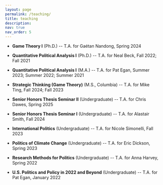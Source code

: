 ```yaml
---
layout: page
permalink: /teaching/
title: teaching
description:
nav: true
nav_order: 5
---
```


- **Game Theory I** (Ph.D.) -- T.A. for Gaétan Nandong, Spring 2024

- **Quantitative Political Analysis I** (Ph.D.) -- T.A. for Neal Beck, Fall 2022; Fall 2021

- **Quantitative Political Analysis I** (M.A.) -- T.A. for Pat Egan, Summer 2023; Summer 2022; Summer 2021

- **Strategic Thinking (Game Theory)** (M.S., Columbia) -- T.A. for Mike Ting, Fall 2024; Fall 2023

- **Senior Honors Thesis Seminar II** (Undergraduate) -- T.A. for Chris Dawes, Spring 2025

- **Senior Honors Thesis Seminar I** (Undergraduate) -- T.A. for Alastair Smith, Fall 2024

- **International Politics** (Undergraduate) -- T.A. for Nicole Simonelli, Fall 2023

- **Politics of Climate Change** (Undergraduate) -- T.A. for Eric Dickson, Spring 2023

- **Research Methods for Politics** (Undergraduate) -- T.A. for Anna Harvey, Spring 2022

- **U.S. Politics and Policy in 2022 and Beyond** (Undergraduate) -- T.A. for Pat Egan, January 2022
